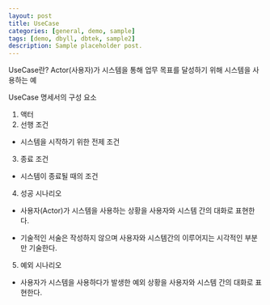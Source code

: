 ```yaml
---
layout: post
title: UseCase
categories: [general, demo, sample]
tags: [demo, dbyll, dbtek, sample2]
description: Sample placeholder post.
---
```

UseCase란?
Actor(사용자)가 시스템을 통해 업무 목표를 달성하기 위해 시스템을 사용하는 예

UseCase 명세서의 구성 요소

1. 액터 
2. 선행 조건
  - 시스템을 시작하기 위한 전제 조건
3. 종료 조건
  - 시스템이 종료될 때의 조건
4. 성공 시나리오
  - 사용자(Actor)가 시스템을 사용하는 상황을 사용자와 시스템 간의 대화로 표현한다.
  * 기술적인 서술은 작성하지 않으며 사용자와 시스템간의 이루어지는 시각적인 부분만 기술한다.
5. 예외 시나리오
  - 사용자가 시스템을 사용하다가 발생한 예외 상황을 사용자와 시스템 간의 대화로 표현한다.
